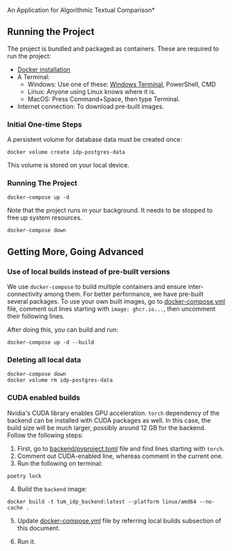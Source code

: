 An Application for Algorithmic Textual Comparison*


## Running the Project

The project is bundled and packaged as containers. These are required to run the project:

- [Docker installation](https://docs.docker.com/engine/install/)
- A Terminal:
    - Windows: Use one of these: [Windows Terminal](https://aka.ms/terminal), PowerShell, CMD
    - Linux: Anyone using Linux knows where it is.
    - MacOS: Press Command+Space, then type Terminal.
- Internet connection: To download pre-built images.

### Initial One-time Steps
A persistent volume for database data must be created once:

```shell
docker volume create idp-postgres-data
```

This volume is stored on your local device.

### Running The Project

```shell
docker-compose up -d
```

Note that the project runs in your background. It needs to be stopped to free up system resources.

```
docker-compose down
```

## Getting More, Going Advanced

### Use of local builds instead of pre-built versions
We use `docker-compose` to build multiple containers and ensure inter-connectivity among them. For better performance, we have pre-built several packages. To use your own built images, go to [docker-compose.yml](docker-compose.yml) file, comment out lines starting with `image: ghcr.io...`, then uncomment their following lines.

After doing this, you can build and run:

```shell
docker-compose up -d --build
```

### Deleting all local data

```shell
docker-compose down
docker volume rm idp-postgres-data
```

### CUDA enabled builds

Nvidia's CUDA library enables GPU acceleration. `torch` dependency of the backend can be installed with CUDA packages as well. In this case, the build size will be much larger, possibly around 12 GB for the backend. Follow the following steps:

1. First, go to [backend/pyproject.toml](backend/pyproject.toml) file and find lines starting with `torch`.
2. Comment out CUDA-enabled line, whereas comment in the current one.
3. Run the following on terminal:

```shell
poetry lock
```

4. Build the `backend` image:

```shell
docker build -t tum_idp_backend:latest --platform linux/amd64 --no-cache .
```

5. Update [docker-compose.yml](docker-compose.yml) file by referring local builds subsection of this document.

6. Run it.
